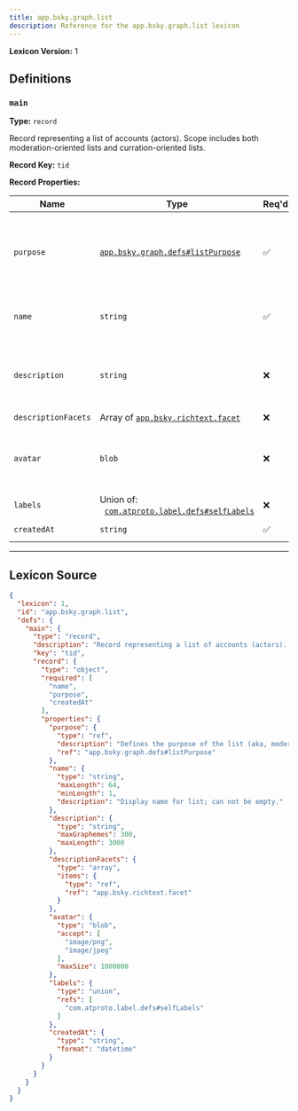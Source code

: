 ```yaml
---
title: app.bsky.graph.list
description: Reference for the app.bsky.graph.list lexicon
---
```

**Lexicon Version:** 1

## Definitions

<a name="main"></a>
### `main`

**Type:** `record`

Record representing a list of accounts (actors). Scope includes both moderation-oriented lists and curration-oriented lists.

**Record Key:** `tid`

**Record Properties:**

| Name | Type | Req'd  | Description | Constraints |
|------|------|----------|-------------|-------------|
| `purpose` | [`app.bsky.graph.defs#listPurpose`](/lexicons/app/bsky/graph/app-bsky-graph-defs#listpurpose) | ✅  | Defines the purpose of the list (aka, moderation-oriented or curration-oriented) |  |
| `name` | `string` | ✅  | Display name for list; can not be empty. | Min Length: 1<br/>Max Length: 64 |
| `description` | `string` | ❌  |  | Max Length: 3000<br/>Max Graphemes: 300 |
| `descriptionFacets` | Array of [`app.bsky.richtext.facet`](/lexicons/app/bsky/richtext/app-bsky-richtext-facet) | ❌  |  |  |
| `avatar` | `blob` | ❌  |  | Accept: `image/png`, `image/jpeg`<br/>Max Size: 1000000 bytes |
| `labels` | Union of:<br/>&nbsp;&nbsp;[`com.atproto.label.defs#selfLabels`](/lexicons/com/atproto/label/com-atproto-label-defs#selflabels) | ❌  |  |  |
| `createdAt` | `string` | ✅  |  | Format: `datetime` |

---

## Lexicon Source
```json
{
  "lexicon": 1,
  "id": "app.bsky.graph.list",
  "defs": {
    "main": {
      "type": "record",
      "description": "Record representing a list of accounts (actors). Scope includes both moderation-oriented lists and curration-oriented lists.",
      "key": "tid",
      "record": {
        "type": "object",
        "required": [
          "name",
          "purpose",
          "createdAt"
        ],
        "properties": {
          "purpose": {
            "type": "ref",
            "description": "Defines the purpose of the list (aka, moderation-oriented or curration-oriented)",
            "ref": "app.bsky.graph.defs#listPurpose"
          },
          "name": {
            "type": "string",
            "maxLength": 64,
            "minLength": 1,
            "description": "Display name for list; can not be empty."
          },
          "description": {
            "type": "string",
            "maxGraphemes": 300,
            "maxLength": 3000
          },
          "descriptionFacets": {
            "type": "array",
            "items": {
              "type": "ref",
              "ref": "app.bsky.richtext.facet"
            }
          },
          "avatar": {
            "type": "blob",
            "accept": [
              "image/png",
              "image/jpeg"
            ],
            "maxSize": 1000000
          },
          "labels": {
            "type": "union",
            "refs": [
              "com.atproto.label.defs#selfLabels"
            ]
          },
          "createdAt": {
            "type": "string",
            "format": "datetime"
          }
        }
      }
    }
  }
}
```
